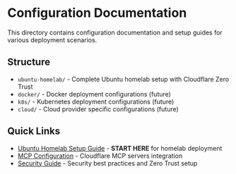 # Configuration Documentation

This directory contains configuration documentation and setup guides for various deployment scenarios.

## Structure

- `ubuntu-homelab/` - Complete Ubuntu homelab setup with Cloudflare Zero Trust
- `docker/` - Docker deployment configurations (future)
- `k8s/` - Kubernetes deployment configurations (future)
- `cloud/` - Cloud provider specific configurations (future)

## Quick Links

- [Ubuntu Homelab Setup Guide](ubuntu-homelab/README.md) - **START HERE** for homelab deployment
- [MCP Configuration](ubuntu-homelab/mcp-setup.md) - Cloudflare MCP servers integration
- [Security Guide](ubuntu-homelab/security.md) - Security best practices and Zero Trust setup